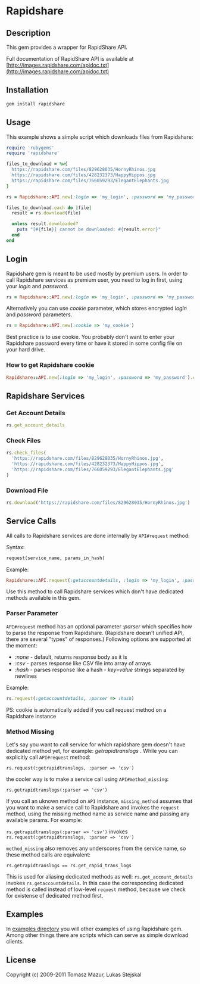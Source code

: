 # Rapidshare #

## Description ##

This gem provides a wrapper for RapidShare API.

Full documentation of RapidShare API is available at
[http://images.rapidshare.com/apidoc.txt](http://images.rapidshare.com/apidoc.txt)

## Installation ##

```ruby
gem install rapidshare
```

## Usage ##

This example shows a simple script which downloads files from Rapidshare:

```ruby
require 'rubygems'
require 'rapidshare'

files_to_download = %w{
  https://rapidshare.com/files/829628035/HornyRhinos.jpg
  https://rapidshare.com/files/428232373/HappyHippos.jpg
  https://rapidshare.com/files/766059293/ElegantElephants.jpg
}

rs = Rapidshare::API.new(:login => 'my_login', :password => 'my_password')

files_to_download.each do |file|
  result = rs.download(file)

  unless result.downloaded? 
    puts "[#{file}] cannot be downloaded: #{result.error}"
  end
end
```

## Login ##

Rapidshare gem is meant to be used mostly by premium users. In order to call Rapidshare
services as premium user, you need to log in first, using your  *login* and *password*.

```ruby
rs = Rapidshare::API.new(:login => 'my_login', :password => 'my_password')
```

Alternatively you can use *cookie* parameter, which stores encrypted *login* and
*password* parameters.

```ruby
rs = Rapidshare::API.new(:cookie => 'my_cookie')
```

Best practice is to use cookie. You probably don't want to enter your Rapidshare
password every time or have it stored in some config file on your hard drive. 

### How to get Rapidshare cookie

```ruby
Rapidshare::API.new(:login => 'my_login', :password => 'my_password').cookie
```

## Rapidshare Services ##

### Get Account Details ###

```ruby
rs.get_account_details
```

### Check Files ###

```ruby
rs.check_files(
  'https://rapidshare.com/files/829628035/HornyRhinos.jpg',
  'https://rapidshare.com/files/428232373/HappyHippos.jpg',
  'https://rapidshare.com/files/766059293/ElegantElephants.jpg'
)
```

### Download File ###

```ruby
rs.download('https://rapidshare.com/files/829628035/HornyRhinos.jpg')
```

## Service Calls ##

All calls to Rapidshare services are done internally by `API#request` method:

Syntax:

```ruby
request(service_name, params_in_hash)
```

Example:

```ruby
Rapidshare::API.request(:getaccountdetails, :login => 'my_login', :password => 'my_password')
```

Use this method to call Rapidshare services which don't have dedicated methods
available in this gem.

### Parser Parameter ###

`API#request` method has an optional parameter *:parser* which specifies how to 
parse the response from Rapidshare. (Rapidshare doesn't unified API, there are
several "types" of responses.) Following options are supported at the moment:

* *:none* - default, returns response body as it is
* *:csv* - parses response like CSV file into array of arrays
* *:hash* - parses response like a hash - *key=value* strings separated by newlines

Example:

```ruby
rs.request(:getaccountdetails, :parser => :hash)
```

PS: cookie is automatically added if you call request method on a Rapidshare instance 

### Method Missing ###

Let's say you want to call service for which rapidshare gem doesn't have
dedicated method yet, for example: *getrapidtranslogs* . While you can
explicitly call `API#request` method:

`rs.request(:getrapidtranslogs, :parser => 'csv')`

the cooler way is to make a service call using `API#method_missing`:

`rs.getrapidtranslogs(:parser => 'csv')`

If you call an uknown method on `API` instance, `missing_method` assumes
that you want to make a service call to Rapidshare and invokes the `request`
method, using the missing method name as service name and passing any available
params. For example:

`rs.getrapidtranslogs(:parser => 'csv')` invokes `rs.request(:getrapidtranslogs, :parser => 'csv')`

`method_missing` also removes any underscores from the service name, so these
method calls are equivalent:

`rs.getrapidtranslogs == rs.get_rapid_trans_logs`

This is used for aliasing dedicated methods as well: `rs.get_account_details`
invokes `rs.getaccountdetails`. In this case the corresponding dedicated
method is called instead of low-level `request` method, because we check for
existense of dedicated method first.

## Examples ##

In [examples directory](./master/examples/) you will other examples of using
Rapidshare gem. Among other things there are scripts which can serve as simple
download clients.

## License ##

Copyright (c) 2009-2011 Tomasz Mazur, Lukas Stejskal
